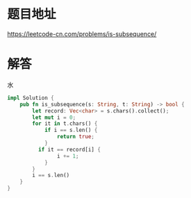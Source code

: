 # 题目地址

<https://leetcode-cn.com/problems/is-subsequence/>

# 解答

水

```rust
impl Solution {
    pub fn is_subsequence(s: String, t: String) -> bool {
        let record: Vec<char> = s.chars().collect();
        let mut i = 0;
        for it in t.chars() {
            if i == s.len() {
                return true;
            }
          if it == record[i] {
                i += 1;
            }
        }
        i == s.len()
    }
}
```
